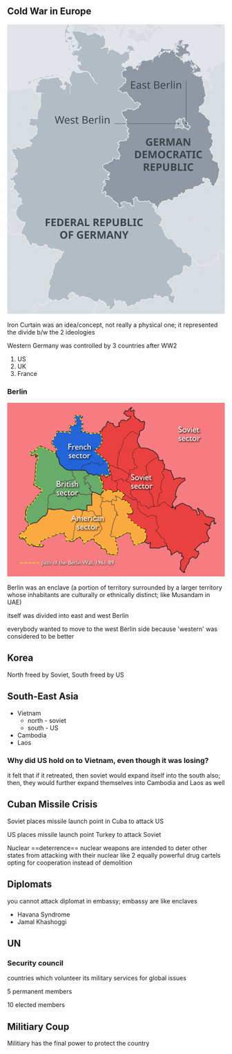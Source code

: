 ## Cold War in Europe

![germany cold war](img/germanyColdWar.png)

Iron Curtain was an idea/concept, not really a physical one; it represented the divide b/w the 2 ideologies

Western Germany was controlled by 3 countries after WW2

1. US
2. UK
3. France

### Berlin

![berlin cold war](img/berlinColdWar.png)

Berlin was an enclave (a portion of territory surrounded by a larger territory whose inhabitants are culturally or ethnically distinct; like Musandam in UAE)

itself was divided into east and west Berlin

everybody wanted to move to the west Berlin side because 'western' was considered to be better

## Korea

North freed by Soviet, South freed by US

## South-East Asia

- Vietnam
  - north - soviet
  - south - US
- Cambodia
- Laos

### Why did US hold on to Vietnam, even though it was losing?

it felt that if it retreated, then soviet would expand itself into the south also; then, they would further expand themselves into Cambodia and Laos as well

## Cuban Missile Crisis

Soviet places missile launch point in Cuba to attack US

US places missile launch point Turkey to attack Soviet

Nuclear ==deterrence==
nuclear weapons are intended to deter other states from attacking with their nuclear
like 2 equally powerful drug cartels opting for cooperation instead of demolition

## Diplomats

you cannot attack diplomat in embassy; embassy are like enclaves

- Havana Syndrome
- Jamal Khashoggi

## UN

### Security council

countries which volunteer its military services for global issues

5 permanent members

10 elected members

## Militiary Coup

Militiary has the final power to protect the country